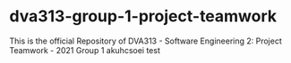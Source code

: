 # dva313-group-1-project-teamwork
This is the official Repository of DVA313 - Software Engineering 2: Project Teamwork - 2021 Group 1
akuhcsoei
test
